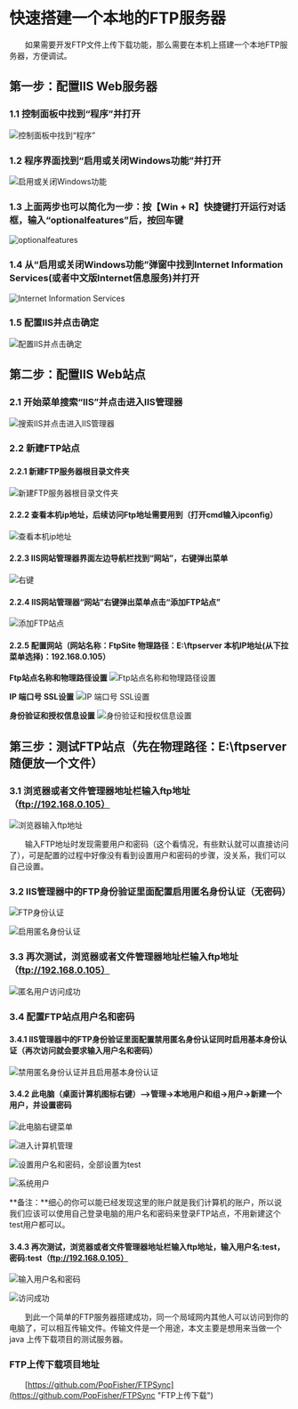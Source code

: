 # 快速搭建一个本地的FTP服务器
&emsp;&emsp;如果需要开发FTP文件上传下载功能，那么需要在本机上搭建一个本地FTP服务器，方便调试。

## 第一步：配置IIS Web服务器
### 1.1 控制面板中找到“程序”并打开
![](/docpic/1.jpg "控制面板中找到“程序”")

### 1.2 程序界面找到“启用或关闭Windows功能”并打开
![](/docpic/2.jpg "启用或关闭Windows功能")

### 1.3 上面两步也可以简化为一步：按【Win + R】快捷键打开运行对话框，输入“optionalfeatures”后，按回车键
![](/docpic/3.png "optionalfeatures")

### 1.4 从“启用或关闭Windows功能”弹窗中找到Internet Information Services(或者中文版Internet信息服务)并打开
![](/docpic/3.jpg "Internet Information Services")

### 1.5 配置IIS并点击确定
![](/docpic/4.png "配置IIS并点击确定")

## 第二步：配置IIS Web站点
### 2.1 开始菜单搜索“IIS”并点击进入IIS管理器
![](/docpic/5.png "搜索IIS并点击进入IIS管理器")

### 2.2 新建FTP站点

#### 2.2.1 新建FTP服务器根目录文件夹
![](/docpic/6.png "新建FTP服务器根目录文件夹")

#### 2.2.2 查看本机ip地址，后续访问Ftp地址需要用到（打开cmd输入ipconfig）
![](/docpic/7.png "查看本机ip地址")

#### 2.2.3 IIS网站管理器界面左边导航栏找到“网站”，右键弹出菜单
![](/docpic/8.png "右键")

#### 2.2.4 IIS网站管理器“网站”右键弹出菜单点击“添加FTP站点”
![](/docpic/9.png "添加FTP站点")

#### 2.2.5 配置网站（网站名称：FtpSite 物理路径：E:\ftpserver 本机IP地址(从下拉菜单选择)：192.168.0.105）
**Ftp站点名称和物理路径设置**
![](/docpic/10.png "Ftp站点名称和物理路径设置")

**IP 端口号 SSL设置**
![](/docpic/11.png "IP 端口号 SSL设置")

**身份验证和授权信息设置**
![](/docpic/12.png "身份验证和授权信息设置")

## 第三步：测试FTP站点（先在物理路径：E:\ftpserver随便放一个文件）
### 3.1 浏览器或者文件管理器地址栏输入ftp地址（ftp://192.168.0.105）

![](/docpic/13.png "浏览器输入ftp地址")

&emsp;&emsp;输入FTP地址时发现需要用户和密码（这个看情况，有些默认就可以直接访问了），可是配置的过程中好像没有看到设置用户和密码的步骤，没关系，我们可以自己设置。
### 3.2 IIS管理器中的FTP身份验证里面配置启用匿名身份认证（无密码）

![](/docpic/14.png "FTP身份认证")

![](/docpic/15.png "启用匿名身份认证")

### 3.3 再次测试，浏览器或者文件管理器地址栏输入ftp地址（ftp://192.168.0.105）

![](/docpic/16.png "匿名用户访问成功")

### 3.4 配置FTP站点用户名和密码

#### 3.4.1 IIS管理器中的FTP身份验证里面配置禁用匿名身份认证同时启用基本身份认证（再次访问就会要求输入用户名和密码）
![](/docpic/17.png "禁用匿名身份认证并且启用基本身份认证")

#### 3.4.2 此电脑（桌面计算机图标右键）—>管理->本地用户和组->用户->新建一个用户，并设置密码
![](/docpic/18.png "此电脑右键菜单")

![](/docpic/19.png "进入计算机管理")

![](/docpic/20.png "设置用户名和密码，全部设置为test")

![](/docpic/21.png "系统用户")

**备注：**细心的你可以能已经发现这里的账户就是我们计算机的账户，所以说我们应该可以使用自己登录电脑的用户名和密码来登录FTP站点，不用新建这个test用户都可以。
#### 3.4.3 再次测试，浏览器或者文件管理器地址栏输入ftp地址，输入用户名:test，密码:test（ftp://192.168.0.105）
![](/docpic/13.png "输入用户名和密码")

![](/docpic/16.png "访问成功")

&emsp;&emsp;到此一个简单的FTP服务器搭建成功，同一个局域网内其他人可以访问到你的电脑了，可以相互传输文件。传输文件是一个用途，本文主要是想用来当做一个java 上传下载项目的测试服务器。

### FTP上传下载项目地址
&emsp;&emsp;[https://github.com/PopFisher/FTPSync](https://github.com/PopFisher/FTPSync "FTP上传下载")